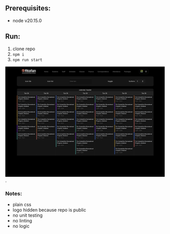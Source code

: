 ## Prerequisites:
 - node v20.15.0

## Run:
1. clone repo
2. `npm i`
3. `npm run start`

![Screenshot](./image.png).

### Notes: 
 - plain css
 - logo hidden because repo is public
 - no unit testing
 - no linting
 - no logic